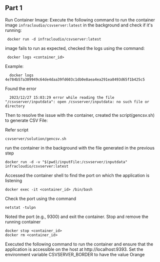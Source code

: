 ## Part 1
Run Container Image:
 Execute the following command to run the container image `infracloudio/csvserver:latest` in the background and check if it's running:

     docker run -d infracloudio/csvserver:latest

 image fails to run as expected, checked the logs using the command:

     docker logs <container_id>

Example:
     
      docker logs 4e784b57a309949c64de4daa39fd603c1db0e8aea4ea291ea8493d65f1b425c5

Found the error 
  
      2023/12/27 15:03:29 error while reading the file "/csvserver/inputdata": open /csvserver/inputdata: no such file or directory


Then to resolve the issue with the container, created the script(gencsv.sh) to generate CSV File:

Refer script

    csvserver/solution/gencsv.sh

 run the container in the background with the file generated in the previous step
 
    docker run -d -v "$(pwd)/inputFile:/csvserver/inputdata" infracloudio/csvserver:latest


Accessed the container shell to find the port on which the application is listening
  
    docker exec -it <container_id> /bin/bash
    
Check the port using the command

    netstat -tulpn
 
Noted the port (e.g., 9300) and exit the container. Stop and remove the running container
   
    docker stop <container_id>
    docker rm <container_id>

Executed the following command to run the container and ensure that the application is accessible on the host at http://localhost:9393. Set the environment variable CSVSERVER_BORDER to have the value Orange



      
     


